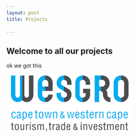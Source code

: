 ```yaml
---
layout: post
title: Projects

---
```

## Welcome to all our projects

ok we got this

![](/uploads/wesgro-logo.png)